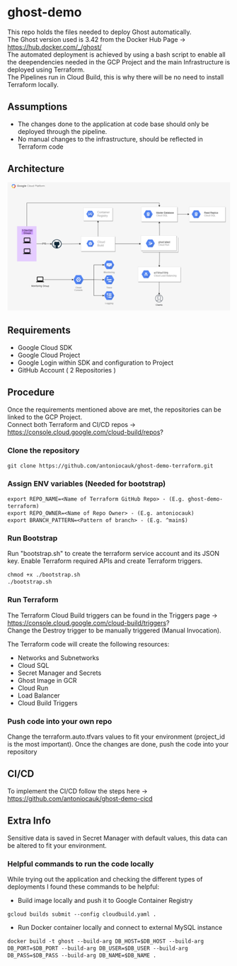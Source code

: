 # ghost-demo

This repo holds the files needed to deploy Ghost automatically.  
The Ghost version used is 3.42 from the Docker Hub Page -> https://hub.docker.com/_/ghost/  
The automated deployment is achieved by using a bash script to enable all the deependencies needed in the GCP Project and the main Infrastructure is deployed using Terraform.  
The Pipelines run in Cloud Build, this is why there will be no need to install Terraform locally.  

## Assumptions
- The changes done to the application at code base should only be deployed through the pipeline.
- No manual changes to the infrastructure, should be reflected in Terraform code

## Architecture
![alt text](Architecture_Ghost_Demo.png "Ghost Architecture")


## Requirements
- Google Cloud SDK
- Google Cloud Project
- Google Login within SDK and configuration to Project 
- GitHub Account ( 2 Repositories )

## Procedure
Once the requirements mentioned above are met, the repositories can be linked to the GCP Project.   
Connect both Terraform and CI/CD repos -> https://console.cloud.google.com/cloud-build/repos?  

### Clone the repository  
```
git clone https://github.com/antoniocauk/ghost-demo-terraform.git
```


### Assign ENV variables (Needed for bootstrap)
```
export REPO_NAME=<Name of Terraform GitHub Repo> - (E.g. ghost-demo-terraform)  
export REPO_OWNER=<Name of Repo Owner> - (E.g. antoniocauk)  
export BRANCH_PATTERN=<Pattern of branch> - (E.g. ^main$)  
```

### Run Bootstrap
Run "bootstrap.sh" to create the terraform service account and its JSON key. Enable Terraform required APIs and create Terraform triggers.   
```
chmod +x ./bootstrap.sh
./bootstrap.sh
```

### Run Terraform
The Terraform Cloud Build triggers can be found in the Triggers page -> https://console.cloud.google.com/cloud-build/triggers?  
Change the Destroy trigger to be manually triggered (Manual Invocation).  

The Terraform code will create the following resources:
- Networks and Subnetworks
- Cloud SQL
- Secret Manager and Secrets
- Ghost Image in GCR
- Cloud Run
- Load Balancer
- Cloud Build Triggers


### Push code into your own repo
Change the terraform.auto.tfvars values to fit your environment (project_id is the most important).
Once the changes are done, push the code into your repository

## CI/CD
To implement the CI/CD follow the steps here -> https://github.com/antoniocauk/ghost-demo-cicd


## Extra Info
Sensitive data is saved in Secret Manager with default values, this data can be altered to fit your environment.


### Helpful commands to run the code locally 
While trying out the application and checking the different types of deployments I found these commands to be helpful:  
- Build image locally and push it to Google Container Registry
```
gcloud builds submit --config cloudbuild.yaml .
```  

- Run Docker container locally and connect to external MySQL instance
```
docker build -t ghost --build-arg DB_HOST=$DB_HOST --build-arg DB_PORT=$DB_PORT --build-arg DB_USER=$DB_USER --build-arg DB_PASS=$DB_PASS --build-arg DB_NAME=$DB_NAME .  
```
